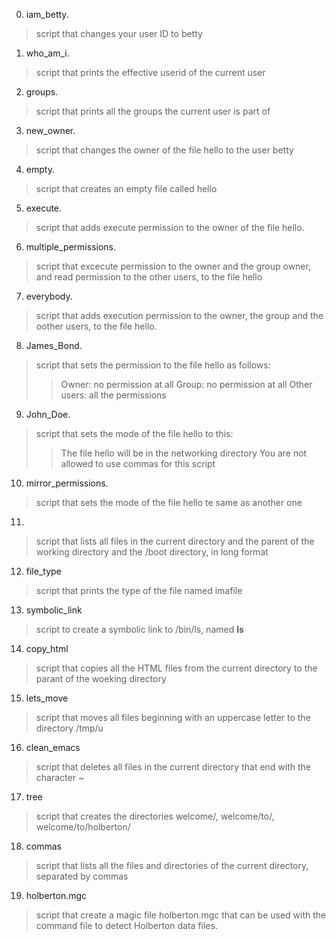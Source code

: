 
0. iam_betty.
> script that changes your user ID to betty
>
1. who_am_i.
> script that prints  the effective userid of the current user
>
2. groups.
> script that prints all the groups the current user is part of
>
3. new_owner.
> script that changes the owner of the file hello to the user betty
>
4. empty.
> script that creates an empty file called hello
>
5. execute.
> script that adds execute permission to the owner of the file hello.
>
6. multiple_permissions.
> script that excecute permission to the owner and the group owner, and read permission to the other users, to the file hello
>
7. everybody.  
> script that adds execution permission to the owner, the group and the oother users, to the file hello.
>
8. James_Bond.
> script that sets the permission to the file hello as follows:
>> Owner: no permission at all
>> Group: no permission at all
>> Other users: all the permissions
>
9. John_Doe.
> script that sets the mode of the file hello to this:
>> The file hello will be in the networking directory
>> You are not allowed to use commas for this script
>
10. mirror_permissions.
> script that sets the mode of the file hello te same as another one
>
11. 
> script that lists all files in the current directory and the parent of the working directory and the /boot directory, in long format
>
12. file_type
> script that prints the type of the file named imafile
>
13. symbolic_link
> script to create a symbolic link to /bin/ls, named __ls__
>
14. copy_html
> script that copies all the HTML files from the current directory to the parant of the woeking directory
>
15. lets_move
> script that moves all files beginning with an uppercase letter to the directory /tmp/u
>
16. clean_emacs
> script that deletes all files in the current directory that end with the character ~
>
17. tree 
> script that creates the directories welcome/, welcome/to/, welcome/to/holberton/
>
18. commas
> script that lists all the files and directories of the current directory, separated by commas
>
19. holberton.mgc
> script that create a magic file holberton.mgc that can be used with the command file to detect Holberton data files.
>







 

